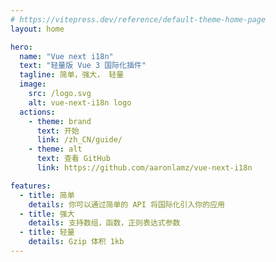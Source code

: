 ```yaml
---
# https://vitepress.dev/reference/default-theme-home-page
layout: home

hero:
  name: "Vue next i18n"
  text: "轻量版 Vue 3 国际化插件"
  tagline: 简单，强大， 轻量
  image:
    src: /logo.svg
    alt: vue-next-i18n logo
  actions:
    - theme: brand
      text: 开始
      link: /zh_CN/guide/
    - theme: alt
      text: 查看 GitHub 
      link: https://github.com/aaronlamz/vue-next-i18n

features:
  - title: 简单
    details: 你可以通过简单的 API 将国际化引入你的应用
  - title: 强大
    details: 支持数组，函数，正则表达式参数
  - title: 轻量
    details: Gzip 体积 1kb
---
```


